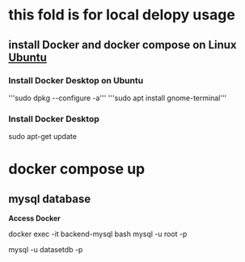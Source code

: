 # this fold is for local delopy usage

## install Docker and docker compose on Linux [Ubuntu](https://docs.docker.com/desktop/install/ubuntu/)

### Install Docker Desktop on Ubuntu

'''sudo dpkg --configure -a'''
'''sudo apt install gnome-terminal'''

### Install Docker Desktop

sudo apt-get update

# docker compose up
## mysql database
**Access Docker**

docker exec -it backend-mysql bash
mysql -u root -p

mysql -u datasetdb -p
